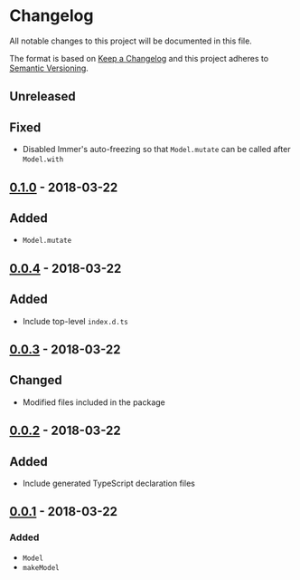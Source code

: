 # Changelog

All notable changes to this project will be documented in this file.

The format is based on [Keep a Changelog](http://keepachangelog.com/en/1.0.0/)
and this project adheres to [Semantic Versioning](http://semver.org/spec/v2.0.0.html).

## Unreleased

## Fixed

* Disabled Immer's auto-freezing so that `Model.mutate` can be called after `Model.with`

## [0.1.0] - 2018-03-22

## Added

* `Model.mutate`

## [0.0.4] - 2018-03-22

## Added

* Include top-level `index.d.ts`

## [0.0.3] - 2018-03-22

## Changed

* Modified files included in the package

## [0.0.2] - 2018-03-22

## Added

* Include generated TypeScript declaration files

## [0.0.1] - 2018-03-22

### Added

* `Model`
* `makeModel`

[unreleased]: https://github.com/maxdeviant/figurine/compare/v0.1.0...HEAD
[0.1.0]: https://github.com/maxdeviant/figurine/compare/v0.0.4...v0.1.0
[0.0.4]: https://github.com/maxdeviant/figurine/compare/v0.0.3...v0.0.4
[0.0.3]: https://github.com/maxdeviant/figurine/compare/v0.0.2...v0.0.3
[0.0.2]: https://github.com/maxdeviant/figurine/compare/v0.0.1...v0.0.2
[0.0.1]: https://github.com/maxdeviant/figurine/compare/166f623...v0.0.1
